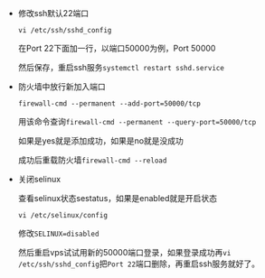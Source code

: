 * 修改ssh默认22端口

	`vi /etc/ssh/sshd_config`
	
	在Port 22下面加一行，以端口50000为例，Port 50000
	
	然后保存，重启ssh服务`systemctl restart sshd.service`

* 防火墙中放行新加入端口

	`firewall-cmd --permanent --add-port=50000/tcp`
	
	用该命令查询`firewall-cmd --permanent --query-port=50000/tcp`
	
	如果是yes就是添加成功，如果是no就是没成功
	
	成功后重载防火墙`firewall-cmd --reload`

* 关闭selinux

	查看selinux状态sestatus，如果是enabled就是开启状态
	
	`vi /etc/selinux/config`
	
	修改`SELINUX=disabled`
	
	然后重启vps试试用新的50000端口登录，如果登录成功再`vi /etc/ssh/sshd_config`把`Port 22`端口删除，再重启ssh服务就好了。